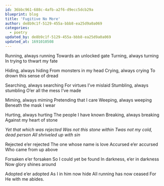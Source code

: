 ```yaml
---
id: 36bbc961-688c-4afb-a2f6-d9ecc5dcb29a
blueprint: blog
title: 'Fugitive No More'
author: de8b9c1f-5129-455a-bbb8-ea25d9a0a069
categories:
  - poetry
updated_by: de8b9c1f-5129-455a-bbb8-ea25d9a0a069
updated_at: 1691010508
---
```

Running, always running
Towards an unlocked gate
Turning, always turning
In trying to thwart my fate

Hiding, always hiding
From monsters in my head
Crying, always crying
To drown this sense of dread

Searching, always searching
For virtues I’ve mislaid
Stumbling, always stumbling
O’er all the mess I’ve made

Miming, always miming
Pretending that I care
Weeping, always weeping
Beneath the mask I wear

Hurting, always hurting
The people I have known
Breaking, always breaking
Against my heart of stone

*Yet that which was rejected
Was not this stone within
Twas not my cold, dead person
All shriveled up with sin*

Rejected e’er rejected
The one whose name is love
Accursed e’er accursed
Who came from up above

Forsaken e’er forsaken
So I could yet be found
In darkness, e’er in darkness
Now glory shines around

Adopted e’er adopted
As I in him now hide
All running has now ceased
For He with me abides.
